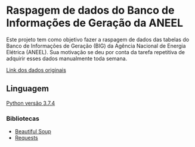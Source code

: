 # Raspagem de dados do Banco de Informações de Geração da ANEEL

Este projeto tem como objetivo fazer a raspagem de dados das tabelas do Banco de Informações de Geração (BIG) da Agência Nacional de Energia Elétrica (ANEEL). Sua motivação se deu por conta da tarefa repetitiva de adquirir esses dados manualmente toda semana.

[Link dos dados originais](http://www2.aneel.gov.br/aplicacoes/capacidadebrasil/capacidadebrasil.cfm)

## Linguagem

[Python versão 3.7.4](https://www.python.org/)

### Bibliotecas

- [Beautiful Soup](https://www.crummy.com/software/BeautifulSoup/bs4/doc/)
- [Requests](https://requests.readthedocs.io/pt_BR/latest/user/quickstart.html)